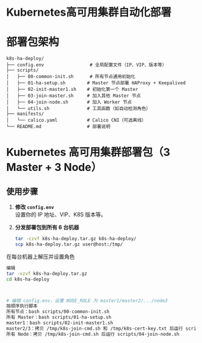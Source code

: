# Kubernetes高可用集群自动化部署


# 部署包架构
```
k8s-ha-deploy/
├── config.env                 # 全局配置文件（IP、VIP、版本等）
├── scripts/
│   ├── 00-common-init.sh      # 所有节点通用初始化
│   ├── 01-ha-setup.sh        # Master 节点部署 HAProxy + Keepalived
│   ├── 02-init-master1.sh    # 初始化第一个 Master
│   ├── 03-join-master.sh     # 加入其他 Master 节点
│   ├── 04-join-node.sh       # 加入 Worker 节点
│   └── utils.sh              # 工具函数（如自动检测角色）
├── manifests/
│   └── calico.yaml           # Calico CNI（可选离线）
└── README.md                 # 部署说明
```

# Kubernetes 高可用集群部署包（3 Master + 3 Node）

## 使用步骤

1. **修改 `config.env`**  
   设置你的 IP 地址、VIP、K8S 版本等。

2. **分发部署包到所有 6 台机器**  
   ```bash
   tar -czvf k8s-ha-deploy.tar.gz k8s-ha-deploy/
   scp k8s-ha-deploy.tar.gz user@host:/tmp/
在每台机器上解压并设置角色
```Bash
编辑
tar -xzvf k8s-ha-deploy.tar.gz
cd k8s-ha-deploy



# 编辑 config.env，设置 NODE_ROLE 为 master1/master2/.../node3
按顺序执行脚本
所有节点：bash scripts/00-common-init.sh
所有 Master：bash scripts/01-ha-setup.sh
master1：bash scripts/02-init-master1.sh
master2/3：拷贝 /tmp/k8s-join-cmd.sh 和 /tmp/k8s-cert-key.txt 后运行 scripts/03-join-master.sh
所有 Node：拷贝 /tmp/k8s-join-cmd.sh 后运行 scripts/04-join-node.sh
